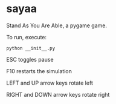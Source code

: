 # sayaa
Stand As You Are Able, a pygame game.

To run, execute:

`python __init__.py`


ESC toggles pause

F10 restarts the simulation

LEFT and UP arrow keys rotate left

RIGHT and DOWN arrow keys rotate right